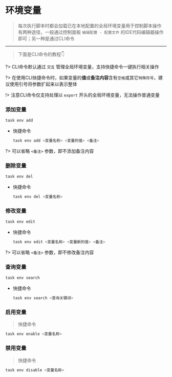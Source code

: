 # __环境变量__
> 每次执行脚本时都会加载已在本地配置的全局环境变量用于控制脚本操作\
> 有两种途径，一般通过控制面板 `编辑配置 - 配置文件` 的IDE代码编辑器操作即可；另一种是通过CLI命令

***

> 下面是CLI命令的教程👇

?> CLI命令默认通过 `交互` 管理全局环境变量，支持快捷命令一键执行相关操作

?> 在使用CLI快捷命令时，如果变量的**值**或**备注内容**含有`空格`或其它`特殊符号`，建议使用引号将参数扩起来以表示整体

!> 注意CLI命令仅支持处理以 `export` 开头的全局环境变量，无法操作普通变量

### 添加变量
```bash
task env add
```

  - 快捷命令
    ```bash
    task env add <变量名称> <变量的值> <备注>
    ```

  ?> 可以省略 `<备注>` 参数，即不添加备注内容

### 删除变量
```bash
task env del
```

  - 快捷命令
    ```bash
    task env del <变量名称>
    ```

### 修改变量
```bash
task env edit
```

  - 快捷命令
    ```bash
    task env edit <变量名称> <变量新的值> <备注>
    ```

  ?> 可以省略 `<备注>` 参数，即不修改备注内容

### 查询变量
```bash
task env search
```

  - 快捷命令
    ```bash
    task env search <查询关键词>
    ```

### 启用变量
> 快捷命令
```bash
task env enable <变量名称>
```

### 禁用变量
> 快捷命令
```bash
task env disable <变量名称>
```
